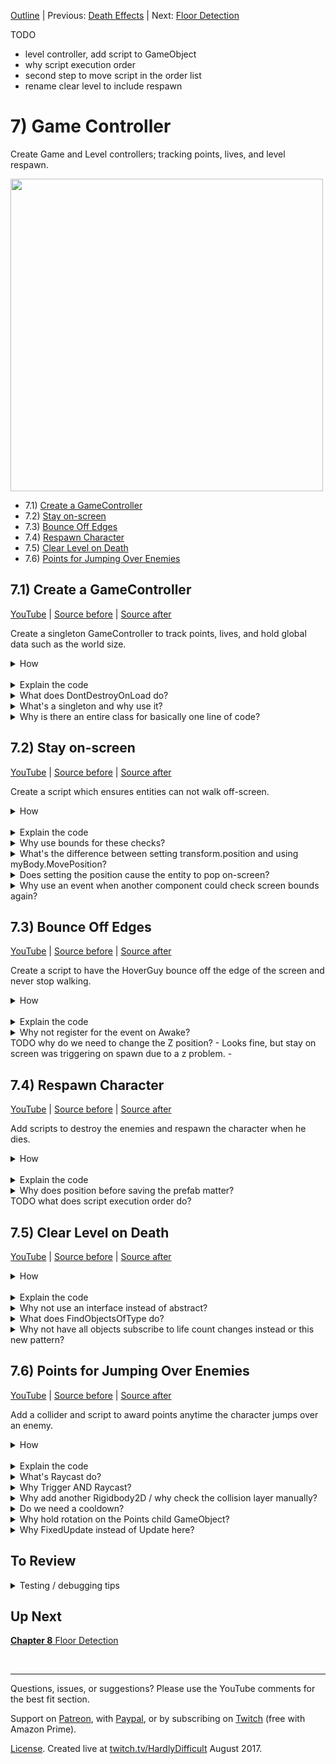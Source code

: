 [Outline](README.md) | Previous: [Death Effects](C6.md) | Next: [Floor Detection](C8.md)

TODO 

- level controller, add script to GameObject
- why script execution order
- second step to move script in the order list
- rename clear level to include respawn

# 7) Game Controller

Create Game and Level controllers; tracking points, lives, and level respawn.

<img src=https://i.imgur.com/BgPwAYq.gif width=500px>

 - 7.1) [Create a GameController](#71-create-a-gamecontroller)
 - 7.2) [Stay on-screen](#72-stay-on-screen)
 - 7.3) [Bounce Off Edges](#73-bounce-off-edges)
 - 7.4) [Respawn Character](#74-respawn-character)
 - 7.5) [Clear Level on Death](#75-clear-level-on-death)
 - 7.6) [Points for Jumping Over Enemies](#76-points-for-jumping-over-enemies)

## 7.1) Create a GameController

[YouTube]() | [Source before](https://github.com/hardlydifficult/2DUnityTutorial/archive/6_6_Throb.zip) | [Source after](https://github.com/hardlydifficult/2DUnityTutorial/archive/7_1_GameController.zip)

Create a singleton GameController to track points, lives, and hold global data such as the world size.

<details><summary>How</summary>

**Create GameController**:

 - Create script Code/Controllers/**[GameController](https://github.com/hardlydifficult/2DUnityTutorial/blob/7_1_GameController/Assets/Code/Controllers/GameController.cs)**:

```csharp
using System;
using UnityEngine;

public class GameController : MonoBehaviour
{
  public static GameController instance;

  public event Action onLifeCountChange;

  [SerializeField]
  int _lifeCount = 3;
  public int lifeCount
  {
    get
    {
      return _lifeCount;
    }
    set
    {
      _lifeCount = value;
      if(onLifeCountChange != null)
      {
        onLifeCountChange();
      }
    }
  }

  public int points;

  public Bounds screenBounds
  {
    get; private set;
  }

  int originalLifeCount;

  protected void Awake()
  {
    if(instance != null)
    {
      Destroy(gameObject);
      return;
    }

    instance = this;
    DontDestroyOnLoad(gameObject);

    originalLifeCount = lifeCount;

    CalcScreenSize();
  }

  protected void Update()
  {
    CalcScreenSize();
  }

  void CalcScreenSize()
  {
    Vector2 screenSize = new Vector2(
          (float)Screen.width / Screen.height,
          1);
    screenSize *= Camera.main.orthographicSize * 2;
    screenBounds = new Bounds(
      (Vector2)Camera.main.transform.position,
      screenSize);
  }
}
```

**Configure GameController**:

  - Create a new GameObject named "GameController":
    - Add the **GameController** component.

<br>**Create DeathEffectDecrementLives**:

 - Create script Code/Death/**[DeathEffectDecrementLives](https://github.com/hardlydifficult/2DUnityTutorial/blob/7_1_GameController/Assets/Code/Death/DeathEffectDecrementLives.cs)**:

```csharp
public class DeathEffectDecrementLives : DeathEffect
{
  public override float PlayDeathEffects()
  {
    GameController.instance.lifeCount--;

    return 0;
  }
}
```

<br>**Configure Character**:

 - Add **DeathEffectDecrementLives** to the Character.

<br>**Test**:

 - Look at the life count in the GameController component.  Values in the Inspector will update in real-time.  When the Character dies, the value should go down.
   - Note that the GameController will move under a DontDestroyOnLoad section in the Hierarchy while playing.

<hr></details><br>
<details><summary>Explain the code</summary>

**GameController**:

'using' clauses at the top of a file brings APIs into scope. Used for:

 - System.Action
 - UnityEngine.Bounds
 - UnityEngine.Camera
 - UnityEngine.MonoBehaviour
 - UnityEngine.Screen
 - UnityEngine.SerializeFieldAttribute
 - UnityEngine.Vector2

```csharp
using System;
using UnityEngine;
```

We inherit from MonoBehaviour, which allows this script to be added as a component on a GameObject.

public is optional here. Used for consistency.

```csharp
public class GameController : MonoBehaviour
{
```

This holds a reference to the only GameController in the world.  It is public static so that other components can get to it easily.

```csharp
  public static GameController instance;
```

This is an event that other components may subscribe to.  When the life count changes, this event will be called.

```csharp
  public event Action onLifeCountChange;
```

This is a Unity-specific attribute that exposes a field in the Inspector, allowing you to configure it for the object.

```csharp
  [SerializeField]
```

This holds the current life count.

The underscore prefix is a style convention I use, indicating that this variable is data backing a property of the same same.

```csharp
  int _lifeCount = 3;
```

This is a public property that other components may use to get or set the current lifeCount (e.g. when the Character dies).

```csharp
  public int lifeCount
  {
```

This defines the get method for lifeCount, which is called anytime lifeCount is read.

```csharp
    get
    {
```

Here we simply return the data backing this property.

```csharp
      return _lifeCount;
    }
```

This defines the set method for lifeCount, which is called anytime lifeCount is changed.

```csharp
    set
    {
```

This stores the new value in the variable backing this property, specified with a special keyword in C# for attributes called 'value'.

```csharp
      _lifeCount = value;
```

This will call method(s) which have registered with the onLifeCountChange event.  If no methods are currently registered, this variable will be null which is why we check for that first.

```csharp
      if(onLifeCountChange != null)
      {
        onLifeCountChange();
      }
    }
  }
```

This is a public variable tracking the number of points the player has earned.  Any component may read or write to this value.

```csharp
  public int points;
```

This stores the visible area of the screen.  Here so that it may be calculated once and reused by components, for performance.

```csharp
  public Bounds screenBounds
  {
    get; private set;
  }
```

This stores the original value for _lifeCount.  With this, we can reset the lives when the player begins a new game.

```csharp
  int originalLifeCount;
```

Awake is a Unity event which is called once, the first time the GameObject is added to a scene.

```csharp
  protected void Awake()
  {
```

This checks if there is already an active GameController.

```csharp
    if(instance != null)
    {
```

If there is already another GameController, destroy this as we don't want a second to remain in the Scene.

```csharp
      Destroy(gameObject);
```

Here we return so the code below is not executed.  You could have used an else block around the remaining code instead, this is a style preference.

```csharp
      return;
    }
```

Here we store the reference to this GameController, for other components to use.

```csharp
    instance = this;
```

DontDestroyOnLoad is a Unity method which sets a flag on this GameObject, preventing it from being destroyed when the scene changes.

```csharp
    DontDestroyOnLoad(gameObject);
```

Here we store the original number of lives, allowing us to reset back to this value when the player restarts the game.

```csharp
    originalLifeCount = lifeCount;
```

Here we call a helper method defined below to update the screenBounds.  We do this in Awake so that screenBounds is valid the first time another component tries to use it.

```csharp
    CalcScreenSize();
  }
```

Update is a Unity event which is called once per frame.

protected is optional here.  Used for consistency.

```csharp
  protected void Update()
  {
```

Here we call a helper method defined below to update the screenBounds.  We do this every frame in case the camera has moved or changed sizes, possible due to changing scenes.

```csharp
    CalcScreenSize();
  }
```

This is a helper method to calculate screenBounds, the visible area of the world.

```csharp
  void CalcScreenSize()
  {
```

Here we first determine the screen's aspect ratio.

```csharp
    Vector2 screenSize = new Vector2(
          (float)Screen.width / Screen.height,
          1);
```

The aspect ratio is then multiplied by the screen size, giving us the size of the visible world.

```csharp
    screenSize *= Camera.main.orthographicSize * 2;
```

This sets the screenBounds using the camera's 2D position (so that Z becomes 0) as the center and the size calculated above.  

```csharp
    screenBounds = new Bounds(
      (Vector2)Camera.main.transform.position,
      screenSize);
  }
}
```

<br>**DeathEffectDecrementLives**:

We inherit from DeathEffect which is a MonoBehaviour, which allows this script to be added as a component on a GameObject. 

public is optional here. Used for consistency.

```csharp
public class DeathEffectDecrementLives : DeathEffect
{
```

This overrides DeathEffect's method which will be called when this GameObject dies.

```csharp
  public override float PlayDeathEffects()
  {
```

Here we decrement the current life count, tracked by the GameController.

```csharp
    GameController.instance.lifeCount--;
```

Returns 0, indicating that the GameObject may be destroyed at any time.

```csharp
    return 0;
  }
}
```

</details>
<details><summary>What does DontDestroyOnLoad do?</summary>

DontDestroyOnLoad is a Unity method which marks a GameObject as independent from the scene you are in.  This means when we change scenes, the GameObject is not destroyed like everything else in the scene.

While in play mode, Unity moves the GameObject to a DontDestroyOnLoad section in the Hierarchy.

In order to simplify development, we will be putting a GameController GameObject in every scene -- as opposed to defining one in the world, maybe at the Main Menu or in Level 1 only.  This way when we test a specific scene, such as level 2, the GameController is available.

To ensure only one GameController at a time, in Awake we destroy the extra GameController if one is already available.

<hr></details>
<details><summary>What's a singleton and why use it?</summary>

Singleton is a common design pattern.  When there is only going to be one of something, the singleton pattern provides an easy way of accessing that object from other scripts -- a public static 'instance'.

You could have used GameObject.Find (or one of its variations) instead.  Since several components will be accessing the GameController, using singleton here simplifies the code and improves performance a bit.

Here's a [good article about singleton from dotnetperls](https://www.dotnetperls.com/singleton).

<hr></details>
<details><summary>Why is there an entire class for basically one line of code?</summary>

It's a way of getting the event we need without adding this logic to a loosely related component.  Obviously there are other ways you could tackle this problem; I like the simplicity here.

Note the timing for this event before considering an alternate solution.  We are decrementing lives as soon as something touches the Character, as opposed to after the death effect animation completes (which is the timing you would get by using OnDestroy).

<hr></details>

## 7.2) Stay on-screen

[YouTube]() | [Source before](https://github.com/hardlydifficult/2DUnityTutorial/archive/7_1_GameController.zip) | [Source after](https://github.com/hardlydifficult/2DUnityTutorial/archive/7_2_OnScreen.zip)

Create a script which ensures entities can not walk off-screen.

<details><summary>How</summary>

**Create KeepOnScreen**:

 - Create script Code/Movement/**[KeepOnScreen](https://github.com/hardlydifficult/2DUnityTutorial/blob/7_2_OnScreen/Assets/Code/Movement/KeepOnScreen.cs)**:

```csharp
using System;
using UnityEngine;

[RequireComponent(typeof(Rigidbody2D))]
public class KeepOnScreen : MonoBehaviour
{
  Rigidbody2D myBody;

  public event Action onAttemptToLeaveScreen;

  protected void Awake()
  {
    myBody = GetComponent<Rigidbody2D>();
  }

  protected void FixedUpdate()
  {
    Bounds screenBounds = GameController.instance.screenBounds;
    if(screenBounds.Contains(transform.position) == false)
    {
      transform.position =
        screenBounds.ClosestPoint(transform.position);
      if(onAttemptToLeaveScreen != null)
      {
        onAttemptToLeaveScreen();
      }
    }
  }
}
```

<br>**Configure entities**:

 - Add **KeepOnScreen** to both the Character and the HoverGuy prefab.

<br>**Test**:

 - The Character should not be able to walk off-screen.
 - The HoverGuy also should not walk off, but he may keep trying - that will be addressed next.

<hr></details><br>
<details><summary>Explain the code</summary>

'using' clauses at the top of a file brings APIs into scope. Used for:

 - System.Action
 - UnityEngine.RequireComponentAttribute
 - UnityEngine.Rigidbody2D
 - UnityEngine.MonoBehaviour
 - UnityEngine.Bounds

```csharp
using System;
using UnityEngine;
```

This is a Unity-specific attribute which informs the editor that this script requires a collider component on the GameObject.

```csharp
[RequireComponent(typeof(Rigidbody2D))]
```

We inherit from MonoBehaviour, which allows this script to be added as a component on a GameObject.

public is optional here. Used for consistency.

```csharp
public class KeepOnScreen : MonoBehaviour
{
```

This holds a reference to the rigidbody for this GameObject.  Here for performance.

```csharp
  Rigidbody2D myBody;
```

This is a public event other components may subscribe to in order to be called anytime this entity hits the side of the screen.

```csharp
  public event Action onAttemptToLeaveScreen;
```

Awake is a Unity event which is called once, the first time a GameObject is added to the scene.

protected is optional here.  Used for consistency.

```csharp
  protected void Awake()
  {
```

This gets a reference to the rigidbody on this GameObject.

```csharp
    myBody = GetComponent<Rigidbody2D>();
  }
```

FixedUpdate is a Unity event which is called ever x ms of game time.

protected is optional here.  Used for consistency.

```csharp
  protected void FixedUpdate()
  {
```

Check if the entity is currently outside of the visible area on the screen, using the screenBounds calculated in the GameController.

```csharp
    Bounds screenBounds = GameController.instance.screenBounds;
    if(screenBounds.Contains(transform.position) == false)
    {
```

This will reposition the GameObject so that it is on-screen, using the on-screen which is closest to the GameObject's current position.

```csharp
      transform.position =
        screenBounds.ClosestPoint(transform.position);
```

Call method(s) which have registered for this event.  If no other component has registered, this will be null which is why we start with that if check.

```csharp
      if(onAttemptToLeaveScreen != null)
      {
        onAttemptToLeaveScreen();
      }
    }
  }
}
```

</details>
<details><summary>Why use bounds for these checks?</summary>

There are a few ways you could check for an entity walking off the edge of the screen.  I choose to use the Unity bounds struct because it has methods which make the rest of this component easy.  Specifically:

 - Contains: Check if the current position is on the screen.
 - ClosestPoint: Return the closest point on-screen for the entity, used when it is off-screen to teleport it back.

<hr></details>
<details><summary>What's the difference between setting transform.position and using myBody.MovePosition?</summary>

Updates to the Transform directly will teleport your character immediately and bypass all physics logic.

Using the rigidbody.MovePosition method will interpolate (i.e., smoothly transition) the object to its new position and give consideration to other forces on that object.  It's very fast, but if you try and watch closely, MovePosition may animate a few frames on the way to the target position instead of going there immediately.

We are not suggesting one approach should always be used over the other - consider the use case and how you want your game to feel, sometimes teleporting is exactly the feature you're looking for.

Be careful when you change position using either of these methods as opposed to using forces on the rigidbody.  It's possible that you teleport right into the middle of another object.  The next frame, Unity will try to react to that collision state and this may result in objects popping out in strange ways.

In this component we are setting transform.position for the teleport effect.  If rigidbody.MovePosition was used instead, occasionally issues may arise as MovePosition competes with other forces on the object.

<hr></details>
<details><summary>Does setting the position cause the entity to pop on-screen?</summary>

Since this is checked every FixedUpdate, the teleporting effect that using transform.positions creates does not cause popping on the screen.  Typically this has the impact of undoing the move which would have occurred if not for this script.

<hr></details>
<details><summary>Why use an event when another component could check screen bounds again?</summary>

When a GameObject is teleported by this script, an event is fired.  This event allows other components to add additional logic to be executed when an entity attempts to leave the screen.  For example, in the next section we will be asking the HoverGuy to turn around and start walking the other way.

2 reasons.

Encourage reuse.  If our definition of leaving the screen changes, it would be best if that was contained in a single script.  For example, ATM half of the entity's body goes off-screen before we consider it to be out of bounds.  We may want to change that in the future to use the entity's collider bounds to ensure that the entire body stays visible.

It may not work reliably.  If both components checked screen bounds independently, the result may differ depending on which of those components executed first.  For example, KeepOnScreen may teleport you back on-screen and then BounceOffScreenEdges would not consider you out of bounds (and therefore not turn you around.)  You could make this work by modifying the 'Script Execution Order', but I prefer reusing the KeepOnScreen component.

<hr></details>

## 7.3) Bounce Off Edges

[YouTube]() | [Source before](https://github.com/hardlydifficult/2DUnityTutorial/archive/7_2_OnScreen.zip) | [Source after](https://github.com/hardlydifficult/2DUnityTutorial/archive/7_3_Bounce.zip)

Create a script to have the HoverGuy bounce off the edge of the screen and never stop walking.

<details><summary>How</summary>

**Create BounceOffScreenEdges**:

 - Create script Code/Movement/**[BounceOffScreenEdges](https://github.com/hardlydifficult/2DUnityTutorial/blob/7_3_Bounce/Assets/Code/Movement/BounceOffScreenEdges.cs)**:

```csharp
using UnityEngine;

[RequireComponent(typeof(KeepOnScreen))]
[RequireComponent(typeof(WalkMovement))]
public class BounceOffScreenEdges : MonoBehaviour
{
  WalkMovement walkMovement;

  protected void Awake()
  {
    walkMovement = GetComponent<WalkMovement>();
  }

  protected void Start()
  {
    KeepOnScreen keepOnScreen = GetComponent<KeepOnScreen>();
    keepOnScreen.onAttemptToLeaveScreen
      += KeepOnScreen_onAttemptToLeaveScreen;
  }

  void KeepOnScreen_onAttemptToLeaveScreen()
  {
    walkMovement.desiredWalkDirection = 
      transform.position.x > 0 ? -1 : 1;
  }
}
```

<br>**Configure objects**:

 - In the Hierarchy, select all and then deselect the camera by holding Ctrl and clicking Main Camera.
   - Change the Transform position Z to 0. 
 - Add **BounceOffScreenEdges** to the HoverGuy prefab.

<br>**Test**:

  - When a HoverGuy reaches the edge, it should turn around so that it never stops moving.

<hr></details><br>
<details><summary>Explain the code</summary>

'using' clauses at the top of a file brings APIs into scope. Used for:

 - UnityEngine.MonoBehaviour
 - UnityEngine.RequireComponentAttribute

```csharp
using UnityEngine;
```

These are Unity-specific attributes which inform the editor that this script requires a collider component on the GameObject.

```csharp
[RequireComponent(typeof(KeepOnScreen))]
[RequireComponent(typeof(WalkMovement))]
```

We inherit from MonoBehaviour, which allows this script to be added as a component on a GameObject.

public is optional here. Used for consistency.

```csharp
public class BounceOffScreenEdges : MonoBehaviour
{
```

This is a reference to the WalkMovement component on this GameObject.  Cached here for performance.

```csharp
  WalkMovement walkMovement;
```

Awake is a Unity event which is called once, the first time the GameObject is added to the scene.

```csharp
  protected void Awake()
  {
```

This gets a reference to the WalkMovement component on this GameObject.

```csharp
    walkMovement = GetComponent<WalkMovement>();
  }
```

Start is a Unity event which is called once, the first time the component is enabled.

```csharp
  protected void Start()
  {
```

Gets a reference to the KeepOnScreen component on this GameObject.

```csharp
    KeepOnScreen keepOnScreen = GetComponent<KeepOnScreen>();
```

This subscribes for the event, to get a call every time this GameObject hits the side of the visible world.

```csharp
    keepOnScreen.onAttemptToLeaveScreen
      += KeepOnScreen_onAttemptToLeaveScreen;
  }
```

This is the method which is called by the event we subscribed to above.

```csharp
  void KeepOnScreen_onAttemptToLeaveScreen()
  {
```

This will set the walk direction to target the center of the screen.  If the x is positive we are currently on the right half of the screen and should walk left, and vice versa.

```csharp
    walkMovement.desiredWalkDirection = 
      transform.position.x > 0 ? -1 : 1;
  }
}
```

</details>
<details><summary>Why not register for the event on Awake?</summary>

You could.  This is a best practice.

The Unity event Awake occurs for all components in the Scene when the Scene is first loaded, even if the component is disabled.  Start occurs once, like Awake, but not until the first time the component is enabled.

We are using Start to register the event so that we do not unintentionally react to an event before this component is ready to act.

<hr></details>
TODO why do we need to change the Z position?
 - Looks fine, but stay on screen was triggering on spawn due to a z problem.
 - 

## 7.4) Respawn Character

[YouTube]() | [Source before](https://github.com/hardlydifficult/2DUnityTutorial/archive/7_3_Bounce.zip) | [Source after](https://github.com/hardlydifficult/2DUnityTutorial/archive/7_4_Respawn.zip)

Add scripts to destroy the enemies and respawn the character when he dies.

<details><summary>How</summary>

**Create LevelController**:

 - Create script Code/Controllers/**[LevelController](https://github.com/hardlydifficult/2DUnityTutorial/blob/7_4_Respawn/Assets/Code/Controllers/LevelController.cs)**:

```csharp
using UnityEngine;

public class LevelController : MonoBehaviour
{
  [SerializeField]
  GameObject characterPrefab;

  bool isGameOver;

  protected void Start()
  {
    GameController.instance.onLifeCountChange
      += Instance_onLifeCounterChange;

    StartLevel();
  }

  protected void OnDestroy()
  {
    GameController.instance.onLifeCountChange
      -= Instance_onLifeCounterChange;
  }

  void Instance_onLifeCounterChange()
  {
    if(isGameOver)
    {
      return;
    }

    if(GameController.instance.lifeCount <= 0)
    {
      isGameOver = true;
      YouLose();
    }
    else
    {
      StartLevel();
    }
  }

  public void YouWin()
  {
    if(isGameOver == true)
    {
      return;
    }
    isGameOver = true;

    // TODO
    print("YouWin");
  }

  void StartLevel()
  {
    Instantiate(characterPrefab);
  }

  void YouLose()
  {
    // TODO
    print("YouLose");    
  }
}
```

<br>**Create a Character prefab**:

 - Select the Character GameObject:
   - Position it over the door.
   - Create a prefab for the Character.
   - Delete the GameObject.

<br>**Configure LevelController**:

 - Add a GameObject named "LevelController":
   - Character Prefab: Character
 - Open Project Settings -> Script Execution Order
   - Hit the Plus and select LevelController.
   - Click and drag LevelController to the top of the list (above Default Time, the value should be -100).

<img src=https://i.imgur.com/Jgq2DeB.png width=300px>

<br>**Test**:

 - After you die, the Character should respawn up to 3 times.  
   - Once you are out of lives, nothing happens and you have to stop / start again.
   - You may spawn in on top of an enemy and die instantly.  This will be addressed next.

<hr></details><br>
<details><summary>Explain the code</summary>

'using' clauses at the top of a file brings APIs into scope. Used for:

 - UnityEngine.GameObject
 - UnityEngine.MonoBehaviour
 - UnityEngine.SerializeFieldAttribute

```csharp
using UnityEngine;
```

We inherit from MonoBehaviour, which allows this script to be added as a component on a GameObject.

public is optional here. Used for consistency.

```csharp
public class LevelController : MonoBehaviour
{
```

This is a Unity-specific attribute that exposes a field in the Inspector, allowing you to configure it for the object.

```csharp
  [SerializeField]
```

This is a reference to the prefab of the Character to instantiate.  Set in the Inspector.

```csharp
  GameObject characterPrefab;
```

This tracks if the game has already ended.

```csharp
  bool isGameOver;
```

Start is a Unity event which is called once, the first time this component is enabled.

```csharp
  protected void Start()
  {
```

Here we subscribe to the GameController event which will call the method below anytime the number of lives change.

```csharp
    GameController.instance.onLifeCountChange
      += Instance_onLifeCounterChange;
```

This calls the helper method below to start the level.

```csharp
    StartLevel();
  }
```

OnDestroy is a Unity method which is called when this GameObject is destroyed.

protected is optional here.  Used for consistency.

```csharp
  protected void OnDestroy()
  {
```

Here we are unsubscribing from the GameController event, preventing a memory leak.

```csharp
    GameController.instance.onLifeCountChange
      -= Instance_onLifeCounterChange;
  }
```

This is the method which is called by the GameController's event when the number of lives change.

```csharp
  void Instance_onLifeCounterChange()
  {
```

If the game has already ended, return so not to trigger end of level effects twice.

```csharp
    if(isGameOver)
    {
      return;
    }
```

Check if the player just lost their last life.

```csharp
    if(GameController.instance.lifeCount <= 0)
    {
```

The player is out of lives, here we track that the game is now over.

```csharp
      isGameOver = true;
```

This calls the helper method below to end the game.

```csharp
      YouLose();
    }
```

If the player is not out of lines, then call the helper method below to restart the level.

```csharp
    else
    {
      StartLevel();
    }
  }
```

This is a public method that another component may call in order to indicate that the win condition for the level has been met.

```csharp
  public void YouWin()
  {
```

If the game has already ended, return so not to trigger end of level effects twice.

```csharp
    if(isGameOver == true)
    {
      return;
    }
```

The player has won, here we track that the game is now over.

```csharp
    isGameOver = true;
```

This is a placeholder we will fill in later in the tutorial, for the end of game sequence to play when you win.  For now it will print a message to let you know that the event occurred.

```csharp
    // TODO
    print("YouWin");    
  }
```

This is the helper method to start or restart the level.

```csharp
  void StartLevel()
  {
```

This will create a copy of the Character prefab and add it to the scene.

```csharp
    Instantiate(characterPrefab);
  }
```

This is the helper method which is called when the player has lost the game.

```csharp
  void YouLose()
  {
```

This is a placeholder we will fill in later in the tutorial, for the end of the game sequence to play when you lose.  For now it will print a message to let you know that the event occurred.

```csharp
    // TODO
    print("YouLose");
  }
}
```

</details>
<details><summary>Why does position before saving the prefab matter?</summary>

As a simplification, when the GameController spawns in the Character, we reuse the prefabs Transform position (and rotation/scale).  This is the default behaviour when you Instantiate from a prefab.

To be more flexible, we could have a default position for the Character defined somewhere for that level - allowing the spawn location to vary level to level.

<hr></details>
TODO what does script execution order do?


## 7.5) Clear Level on Death

[YouTube]() | [Source before](https://github.com/hardlydifficult/2DUnityTutorial/archive/7_4_Respawn.zip) | [Source after](https://github.com/hardlydifficult/2DUnityTutorial/archive/7_5_Die.zip)

<details><summary>How</summary>

**Create PlayerDeathMonoBehaviour**:

 - Create script Code/Death/**[PlayerDeathMonoBehaviour](https://github.com/hardlydifficult/2DUnityTutorial/blob/7_5_Die/Assets/Code/Death/PlayerDeathMonoBehaviour.cs)**:

```csharp
using UnityEngine;

public abstract class PlayerDeathMonoBehaviour : MonoBehaviour
{
  public abstract void OnPlayerDeath();
}
```

<br>**Update LevelController**:

 - Update Code/Controllers/[LevelController](https://github.com/hardlydifficult/2DUnityTutorial/blob/7_5_Die/Assets/Code/Controllers/LevelController.cs):

<details><summary>Existing code</summary>

```csharp
using UnityEngine;

public class LevelController : MonoBehaviour
{
  [SerializeField]
  GameObject characterPrefab;

  bool isGameOver;
  
  protected void Start()
  {
    GameController.instance.onLifeCountChange
      += Instance_onLifeCounterChange;

    StartLevel();
  }

  protected void OnDestroy()
  {
    GameController.instance.onLifeCountChange
      -= Instance_onLifeCounterChange;
  }

  void Instance_onLifeCounterChange()
  {
    if(isGameOver)
    {
      return;
    }
```

<hr></details>

```csharp
    BroadcastPlayerDied();
```

<details><summary>Existing code</summary>

```csharp
    if(GameController.instance.lifeCount <= 0)
    {
      isGameOver = true;
      YouLose();
    }
    else
    {
      StartLevel();
    }
  }

  public void YouWin()
  {
    if(isGameOver == true)
    {
      return;
    }
    isGameOver = true;

    // TODO
  }

  void StartLevel()
  {
    Instantiate(characterPrefab);
  }
```

<hr></details>

```csharp
  void BroadcastPlayerDied()
  {
    PlayerDeathMonoBehaviour[] gameObjectList
      = GameObject.FindObjectsOfType<PlayerDeathMonoBehaviour>();
    for(int i = 0; i < gameObjectList.Length; i++)
    {
      PlayerDeathMonoBehaviour playerDeath = gameObjectList[i];
      playerDeath.OnPlayerDeath();
    }
  }
```

<details><summary>Existing code</summary>

```csharp


  void YouLose()
  {
    // TODO
  }
}
```

<hr></details>

<br>**Create DestroyWhenPlayerDies**:

 - Create script Components/Death/**[DestroyWhenPlayerDies](https://github.com/hardlydifficult/2DUnityTutorial/blob/7_5_Die/Assets/Code/Death/DestroyWhenPlayerDies.cs)**:

```csharp
public class DestroyWhenPlayerDies : PlayerDeathMonoBehaviour
{
  public override void OnPlayerDeath()
  {
    Destroy(gameObject);
  }
}
```

<br>**Configure entities**:

 - Add **DestroyWhenPlayerDies** to the HoverGuy and the SpikeBall prefabs.

<br>**Test**:

 - When the Character dies, all enemies should die as well.

<hr></details><br>
<details><summary>Explain the code</summary>


**PlayerDeathMonoBehaviour**:

'using' clauses at the top of a file brings APIs into scope. Used for:

 - UnityEngine.MonoBehaviour

```csharp
using UnityEngine;
```

We inherit from MonoBehaviour, which allows this script to be added as a component on a GameObject. 

public is optional here. Used for consistency.

```csharp
public abstract class PlayerDeathMonoBehaviour : MonoBehaviour
{
```

This is a method which must be implemented by classes which inherit from PlayerDeathMonoBehaviour. Called by the LevelManager when the player dies and should not be called directly.

```csharp
  public abstract void OnPlayerDeath();
}
```

<br>**LevelController**:

This calls a helper method below which will inform all PlayerDeathMonoBehaviours that the player has died.

```csharp
 BroadcastPlayerDied();
```

This is the helper method to inform all PlayerDeathMonoBehaviours that the player has died.

```csharp
  void BroadcastPlayerDied()
  {
```

Find every component in the scene which inherits from PlayerDeathMonoBehaviour.

```csharp
    PlayerDeathMonoBehaviour[] gameObjectList
      = GameObject.FindObjectsOfType<PlayerDeathMonoBehaviour>();
```

Loop over each of the components found.

```csharp
    for(int i = 0; i < gameObjectList.Length; i++)
    {
```

Here we call the method for this component to react to the player's death.

```csharp
      PlayerDeathMonoBehaviour playerDeath = gameObjectList[i];
      playerDeath.OnPlayerDeath();
    }
  }
```

<br>**DestroyWhenPlayerDies**:

We inherit from PlayerDeathMonoBehaviour which in turn inherits from MonoBehaviour, which allows this script to be added as a component on a GameObject. 

By inheriting from PlayerDeathMonoBehaviour, this component will be called by the LevelController when the player dies.

```csharp
public class DestroyWhenPlayerDies : PlayerDeathMonoBehaviour
{
```

This overrides PlayerDeathMonoBehaviour's method which will be called when the player has died.

```csharp
  public override void OnPlayerDeath()
  {
```

This will destroy this GameObject, removing it from the scene.

```csharp
    Destroy(gameObject);
  }
}
```

</details>
<details><summary>Why not use an interface instead of abstract?</summary>

An interface would have been appropriate to use in this use case.  However Unity currently does not have an API for FindObjectsOfType for an interface.  You can work around this by getting all the GameObjects and then calling GetComponents, which does work with interfaces - but that is not an efficient solution.

<hr></details>
<details><summary>What does FindObjectsOfType do?</summary>

Unity offers a few similar calls allowing you to find all components attached to any GameObject in the scene.

We are using FindObjectsOfType to get an array of every component which inherited from PlayerDeathMonoBehaviour.  This call won't return components on an inactive GameObject but you could use FindObjectsOfTypeAll if you needed that.

Unity's Find* calls are very slow.  You should not use this frequently, such as every Update.  Depending on the use case, you may be able to collect the information just once OnEnable, or only periodically like we do here only when the player dies.

If you find the need to call Find* frequently, look for an alternative solution.  For example you may be able to create a static list of relevant references and have objects add/remove themselves as appropriate.

<hr></details>
<details><summary>Why not have all objects subscribe to life count changes instead or this new pattern?</summary>

There is a performance consideration, but this game likely would work fine either way.  I wanted to introduce another pattern for the tutorial to expose you to multiple possible solutions.

There is some overhead with subscribing and unsubscribing to events.  And as more and more objects subscribe to the same event, each sub and unsub is slower.  We are removing this overhead from the gameplay entirely by using this approach.

Find* is much slower overall, but in this use case it does not happen until after gameplay has ended - so losing a frames would not be as impactful.

<hr></details>

## 7.6) Points for Jumping Over Enemies

[YouTube]() | [Source before](https://github.com/hardlydifficult/2DUnityTutorial/archive/7_5_Die.zip) | [Source after](https://github.com/hardlydifficult/2DUnityTutorial/archive/7_6_Points.zip)

Add a collider and script to award points anytime the character jumps over an enemy.

<details><summary>How</summary>

**Create AwardPointsOnJumpOver**:

 - Create script Code/Effects/**[AwardPointsOnJumpOver](https://github.com/hardlydifficult/2DUnityTutorial/blob/7_6_Points/Assets/Code/Effects/AwardPointsOnJumpOver.cs)**:

```csharp
using UnityEngine;

[RequireComponent(typeof(BoxCollider2D))]
public class AwardPointsOnJumpOver : MonoBehaviour
{
  [SerializeField]
  int pointsToAward = 100;

  [SerializeField]
  float cooldownTime = 3;

  BoxCollider2D myCollider;

  [SerializeField]
  ContactFilter2D obstacleContactFilter;

  [SerializeField]
  LayerMask playerLayerMask;

  static readonly RaycastHit2D[] tempHitList = new RaycastHit2D[1];

  float lastPickupTime;

  protected void Awake()
  {
    myCollider = GetComponent<BoxCollider2D>();
  }

  protected void OnTriggerStay2D(
    Collider2D collision)
  {
    if(Time.timeSinceLevelLoad - lastPickupTime < cooldownTime)
    {
      return;
    }

    int count = Physics2D.Raycast(
      transform.parent.position,
      Vector2.up,
      obstacleContactFilter,
      tempHitList);

    if(count > 0
      && playerLayerMask.Includes(
        tempHitList[0].collider.gameObject.layer))
    {
      GameController.instance.points += pointsToAward;

      lastPickupTime = Time.timeSinceLevelLoad;
    }
  }
}
```

<br>**Create HoldRotation**:

 - Create script Code/Movement/**[HoldRotation](https://github.com/hardlydifficult/2DUnityTutorial/blob/7_6_Points/Assets/Code/Movement/HoldRotation.cs)**:

```csharp
using UnityEngine;

public class HoldRotation : MonoBehaviour
{
  Quaternion originalRotation;

  protected void Awake()
  {
    originalRotation = transform.rotation;
  }

  protected void FixedUpdate()
  {
    transform.rotation = originalRotation;
  }
}
```

<br>**Create Layers**:

 - Create a new Layer for "Floor"
 - Select all of the Platform GameObjects
   - Assign layer Floor.
 - Create a new Layer for "Points"
   - In the Collision Matrix: disable all collisions with Points except for Points / Character collisions.

<img src="https://i.imgur.com/IpwsPyo.png" width=150px />
   
<br>**Configure entities**:

Add the HoverGuy and SpikeBall to scene and for each:

  - Add a new empty GameObject as a child:
    - Name it "Points".
    - Add **AwardPointsOnJumpOver** (which automatically adds **BoxCollider2D**):
      - Obstacle Contact Filter:
        - Check Use Triggers.
        - Check Use LayerMask.
        - LayerMask: Character and Floor
     - Player Layer Mask: Character
     - Box collider:
       - Check Is Trigger.
       - Size the collider to capture the area above the entity.

<img src="https://i.imgur.com/gmMDJlD.png" width=150px />

  - Assign it the Points layer.
  - Add **HoldRotation**.
  - Add a **Rigidbody2D**:
    - Change the Body Type to 'Kinematic'.
 - Apply changes to the prefab and delete the GameObject.

<br>**Test**:

 - When the Character jumps over an enemy, 100 points are awarded.
    - Confirm the point value by looking at the GameController in the Inspector.
   - Check with both HoverGuy and SpikeBall.
 - Stand on a platform above enemies and confirm you do not get points when they travel under.

<hr></details><br>
<details><summary>Explain the code</summary>

**AwardPointsOnJumpOver**:

'using' clauses at the top of a file brings APIs into scope. Used for:

 - UnityEngine.BoxCollider2D
 - UnityEngine.Collider2D
 - UnityEngine.ContactFilter2D
 - UnityEngine.LayerMask
 - UnityEngine.MonoBehaviour
 - UnityEngine.Physics2D
 - UnityEngine.RaycastHit2D
 - UnityEngine.RequireComponentAttribute
 - UnityEngine.SerializeFieldAttribute
 - UnityEngine.Time

```csharp
using UnityEngine;
```

This is a Unity-specific attribute which informs the editor that this script requires a box collider component on the GameObject.

```csharp
[RequireComponent(typeof(BoxCollider2D))]
```

We inherit from MonoBehaviour, which allows this script to be added as a component on a GameObject.

public is optional here. Used for consistency.

```csharp
public class AwardPointsOnJumpOver : MonoBehaviour
{
```

This is a Unity-specific attribute that exposes a field in the Inspector, allowing you to configure it for the object.

```csharp
  [SerializeField]
```

This defines how many points to award the player when they jump over.  Set in the Inspector.

```csharp
  int pointsToAward = 100;
```

This defines how long before you can get points by jumping over this GameObject again.  Set in the Inspector.

```csharp
  [SerializeField]
  float cooldownTime = 3;
```

This is a reference to the box collider on this GameObject.  Cached here for performance.

```csharp
  BoxCollider2D myCollider;
```

This defines which GameObjects should be considered when checking above the entity to determine if points should be awarded.  This must include the Character, but should also include anything that would prevent points such as a Platform which may be sitting between the enemy and the Character.  Set in the Inspector.

```csharp
  [SerializeField]
  ContactFilter2D obstacleContactFilter;
```

This defines the layer(s) for the player.  Used to ensure other GameObject types do not trigger awarding points.  Set in the Inspector.

```csharp
  [SerializeField]
  LayerMask playerLayerMask;
```

This is a list to use when calling Raycast.  Here so that we can reuse the array each time, improving performance.

It is static readonly since we only need one, which can be shared across objects and the array itself will never change.

```csharp
  static readonly RaycastHit2D[] tempHitList = new RaycastHit2D[1];
```

This stores the last time points were awarded by this component / GameObject.  Used to implement a cooldown, allowing you to jump over an enemy for points again after a few seconds.

```csharp
  float lastPickupTime;
```

Awake is a Unity method which is called once, when the GameObject is first added to the scene.

protected is optional here.  Used for consistency.

```csharp
  protected void Awake()
  {
```

Here we get a reference to the box collider on this GameObject.

```csharp
    myCollider = GetComponent<BoxCollider2D>();
  }
```

OnTriggerStay2D is a Unity method which is called each FixedUpdate for each collider that is overlapping a collider on this GameObject.

```csharp
  protected void OnTriggerStay2D(
    Collider2D collision)
  {
```

Check if the time since the last time we awarded points is less than the cooldownTime.  If it is we return so not to execute the logic below.

```csharp
    if(Time.timeSinceLevelLoad - lastPickupTime < cooldownTime)
    {
      return;
    }
```

This checks for GameObjects at this GameObject's location, or above.  The obstacleContactFilter defines which GameObjects types to consider.  

count here represents the number of GameObjects found above this.

If any GameObjects were found, tempHitList[0] will store a reference to its collider.

```csharp
    int count = Physics2D.Raycast(
      transform.parent.position,
      Vector2.up,
      obstacleContactFilter,
      tempHitList);
```

Check if any GameObjects were found, and if they were check if the first GameObject encountered is the player.

If the first is the player, than points should be awarded.  Otherwise, there is something like a Platform in between them and points should not be awarded.

```csharp
    if(count > 0
      && playerLayerMask.Includes(
        tempHitList[0].collider.gameObject.layer))
    {
```

Here we award points by updating the value in the GameController.

```csharp
      GameController.instance.points += pointsToAward;
```

Here we set the lastPickupTime, enabling the cooldown check above.

```csharp
      lastPickupTime = Time.timeSinceLevelLoad;
    }
  }
}
```

<br>**HoldRotation**:

'using' clauses at the top of a file brings APIs into scope. Used for:

 - UnityEngine.MonoBehaviour
 - UnityEngine.Quaternion

```csharp
using UnityEngine;
```

We inherit from MonoBehaviour, which allows this script to be added as a component on a GameObject.

public is optional here. Used for consistency.

```csharp
public class HoldRotation : MonoBehaviour
{
```

This stores the original rotation for the GameObject, as it was defined in the prefab or scene.  Used as the rotation to set each FixedUpdate.

```csharp
  Quaternion originalRotation;
```

Awake is a Unity method which is called once, when the GameObject is first added to the scene.

```csharp
  protected void Awake()
  {
```

Here we store the original rotation for the GameObject, as it was defined in the prefab or scene.

```csharp
    originalRotation = transform.rotation;
  }
```

FixedUpdate is a Unity method which is called every x ms of game time.

protected is optional here.  Used for consistency.

```csharp
  protected void FixedUpdate()
  {
```

Here we set the rotation back to its original.

By using .rotation instead of .localRotation, we are actually setting this GameObject's rotation to a value that discounts any rotation the parent GameObject has.

```csharp
    transform.rotation = originalRotation;
  }
}
```

</details>
<details><summary>What's Raycast do?</summary>

Raycast projects a line and returns colliders intersecting with it (in order, closest first).  There are other 'cast' calls to project different shapes when needed, e.g., BoxCast.

When Raycasting, there are various options available.  Here we provide an origin point for the line and the direction its pointing.  The contact filter defines which objects to include in the results - when using Raycast, it does not consider your configuration in the collision matrix.

<hr></details>
<details><summary>Why Trigger AND Raycast?</summary>

The trigger informs us when there is a player above the enemy.  However, this does not consider any platforms which are also above us.  The raycast is used to determine what is directly above the enemy, and we only award points if it's the player.

Ultimately the raycast here answers the question of when to award points.  We could raycast each frame in an update loop, but instead leverage the trigger to improve performance by only checking when the player is near.

<hr></details>
<details><summary>Why add another Rigidbody2D / why check the collision layer manually?</summary>

When you are using a child GameObject, adding another Rigidbody2D will ensure that physics events from the child do not reach the parent.  i.e., any scripts on the parent would not get an OnTriggerEnter or OnCollisionStay call for a collider on the child this way -- in this tutorial the KillOnContact script may trigger much too soon without the second Rigidbody2D.

The second Rigidbody2D does not prevent events on the parent from reaching any scripts on the child GameObject.  In AwardPointsOnJumpOver, after a trigger we will raycast to confirm the player is directly above us - with this the additional events from the parent do not impact gameplay.

<hr></details>
<details><summary>Do we need a cooldown?</summary>

Yes, as the code is currently written.  Removing the cooldown would result in huge payouts as the player jumped over.

This could be addressed other ways.  Consider exactly when you would want to award more points for jumping over an enemy. e.g., we allow you to move back and forth while in the air - if I did this over an enemy, should I get paid twice?

<hr></details>
<details><summary>Why hold rotation on the Points child GameObject?</summary>

Each FixedUpdate, we set the rotation back to the original. We add this to the points child on the SpikeBall to ensure we are always checking for the player straight up.

Without this, the points collider would spin with the parent ball.

<hr></details>
<details><summary>Why FixedUpdate instead of Update here?</summary>

Update runs each frame.  Changing the Transform each Update may be appropriate when you are making changes the player will see.

FixedUpdate runs every x ms of game time.  Changing the Transform each FixedUpdate can be used to impact the physics, such as collision detection.

It is possible for FixedUpdate to happen twice between Updates.  For this use case, we are only interested in freezing the position for the purpose of trigger enter events.  If we were to change the transform each Update, we would be checking for collisions with some rotation.  That said, this probably would not be noticeable for this use case - just noting that using Update instead FixedUpdate is a tiny bit incorrect.

<hr></details>

## To Review

<details><summary>Testing / debugging tips</summary>

 - TODO

</details>

## Up Next

[**Chapter 8** Floor Detection](C8.md)

<br><hr>

Questions, issues, or suggestions?  Please use the YouTube comments for the best fit section.

Support on [Patreon](https://www.patreon.com/HardlyDifficult), with [Paypal](https://u.muxy.io/tip/HardlyDifficult), or by subscribing on [Twitch](https://www.twitch.tv/HardlyDifficult/subscribe) (free with Amazon Prime).

[License](TODO). Created live at [twitch.tv/HardlyDifficult](https://www.twitch.tv/HardlyDifficult) August 2017.